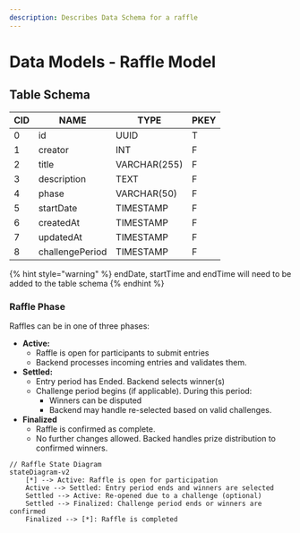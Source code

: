 ```yaml
---
description: Describes Data Schema for a raffle
---
```


# Data Models - Raffle Model

## Table Schema

<table><thead><tr><th data-type="number">CID</th><th>NAME</th><th>TYPE</th><th>PKEY</th></tr></thead><tbody><tr><td>0</td><td>id</td><td>UUID</td><td>T</td></tr><tr><td>1</td><td>creator</td><td>INT</td><td>F</td></tr><tr><td>2</td><td>title</td><td>VARCHAR(255) </td><td>F</td></tr><tr><td>3</td><td>description</td><td>TEXT</td><td>F</td></tr><tr><td>4</td><td>phase</td><td>VARCHAR(50) </td><td>F</td></tr><tr><td>5</td><td>startDate</td><td>TIMESTAMP</td><td>F</td></tr><tr><td>6</td><td>createdAt</td><td>TIMESTAMP</td><td>F</td></tr><tr><td>7</td><td>updatedAt</td><td>TIMESTAMP</td><td>F</td></tr><tr><td>8</td><td>challengePeriod</td><td>TIMESTAMP</td><td>F</td></tr></tbody></table>

{% hint style="warning" %}
endDate, startTime and endTime will need to be added to the table schema
{% endhint %}

### Raffle Phase

Raffles can be in one of three phases:

* **Active:**
  * Raffle is open for participants to submit entries
  * Backend processes incoming entries and validates them.
* **Settled:**
  * Entry period has Ended. Backend selects winner(s)
  * Challenge period begins (if applicable). During this period:
    * Winners can be disputed
    * Backend may handle re-selected based on valid challenges.&#x20;
* **Finalized**
  * Raffle is confirmed as complete.
  * No further changes allowed. Backed handles prize distribution to confirmed winners.

```mermaid
// Raffle State Diagram
stateDiagram-v2
    [*] --> Active: Raffle is open for participation
    Active --> Settled: Entry period ends and winners are selected
    Settled --> Active: Re-opened due to a challenge (optional)
    Settled --> Finalized: Challenge period ends or winners are confirmed
    Finalized --> [*]: Raffle is completed
```







